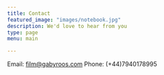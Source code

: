 ```yaml
---
title: Contact
featured_image: "images/notebook.jpg"
description: We'd love to hear from you
type: page
menu: main

---
```



Email: film@gabyroos.com
Phone: (+44)7940178995